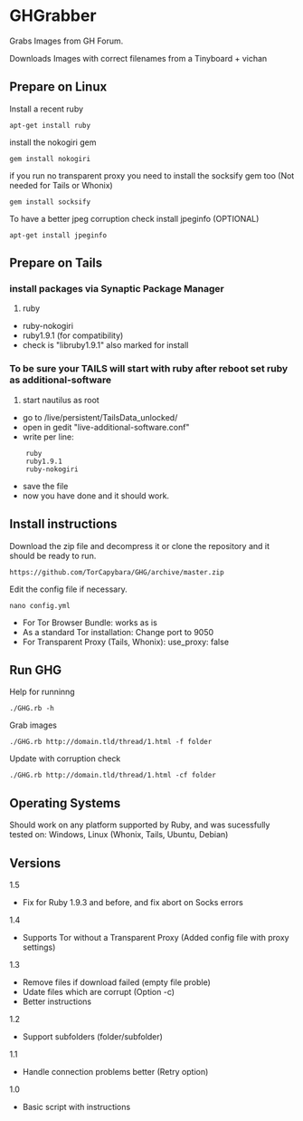 GHGrabber
=========

Grabs Images from GH Forum.

Downloads Images with correct filenames from a  Tinyboard + vichan


Prepare on Linux
----------------

Install a recent ruby

    apt-get install ruby


install the nokogiri gem

    gem install nokogiri

if you run no transparent proxy you need to install the socksify gem too (Not needed for Tails or Whonix)

    gem install socksify

To have a better jpeg corruption check install jpeginfo (OPTIONAL)

    apt-get install jpeginfo


Prepare on Tails
----------------

### install packages via Synaptic Package Manager 

1. ruby 
* ruby-nokogiri 
* ruby1.9.1 (for compatibility) 
* check is "libruby1.9.1" also marked for install

### To be sure your TAILS will start with ruby after reboot set ruby as additional-software 

1. start nautilus as root 
* go to /live/persistent/TailsData_unlocked/ 
* open in gedit "live-additional-software.conf" 
* write per line: 

```
    ruby 
    ruby1.9.1 
    ruby-nokogiri 
```

* save the file 
* now you have done and it should work.


Install instructions
--------------------

Download the zip file and decompress it or clone the repository and it should be ready to run.

    https://github.com/TorCapybara/GHG/archive/master.zip

Edit the config file if necessary.

    nano config.yml

* For Tor Browser Bundle: works as is
* As a standard Tor installation: Change port to 9050
* For Transparent Proxy (Tails, Whonix): use_proxy: false


Run GHG
-------

Help for runninng

    ./GHG.rb -h

Grab images

    ./GHG.rb http://domain.tld/thread/1.html -f folder 

Update with corruption check

    ./GHG.rb http://domain.tld/thread/1.html -cf folder

Operating Systems
-----------------

Should work on any platform supported by Ruby, and was sucessfully tested on:
Windows, Linux (Whonix, Tails, Ubuntu, Debian)

Versions
-------

1.5
* Fix for Ruby 1.9.3 and before, and fix abort on Socks errors

1.4
* Supports Tor without a Transparent Proxy (Added config file with proxy settings)

1.3
* Remove files if download failed (empty file proble)
* Udate files which are corrupt (Option -c)
* Better instructions

1.2
* Support subfolders (folder/subfolder)

1.1
* Handle connection problems better (Retry option)

1.0
* Basic script with instructions

